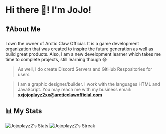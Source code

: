 # Hi there 👋! I'm JoJo!
## ❓About Me
I own the owner of Arctic Claw Official. It is a game development organization that was created to inspire the future generation as well as build great products. Also, I am a new development learner which takes me time to complete projects, still learning though 😄
> As well, I do create Discord Servers and GitHub Respositories for users.

> I am a graphic designer/builder. I work with the languages HTML and JavaScript.
> You may reach me with my business email: **xxjojoplayz2xx@arcticclawofficial.com**

## 📊 My Stats
![Jojoplayz2's Stats](https://github-readme-stats.vercel.app/api?username=Jojoplayz2&theme=gruvbox&show_icons=true&hide_border=false&count_private=true)
![Jojoplayz2's Streak](https://github-readme-streak-stats.herokuapp.com/?user=Jojoplayz2&theme=gruvbox&hide_border=false)
